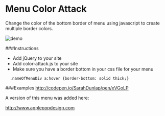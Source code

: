 Menu Color Attack
=================
Change the color of the bottom border of menu using javascript to create multiple border colors. 

![demo](http://i.imgur.com/GMPNJE6.gif)

###Instructions
- Add jQuery to your site <script src="https://ajax.googleapis.com/ajax/libs/jquery/1.12.0/jquery.min.js"></script>
- Add color-attack.js to your site
- Make sure you have a border bottom in your css file for your menu
```
  .nameOfMenuDiv a:hover {border-bottom: solid thick;}
```


###Examples
http://codepen.io/SarahDunlap/pen/xVGoLP

A version of this menu was added here:

http://www.applepopdesign.com

